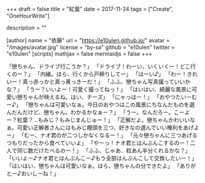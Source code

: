 +++
draft = false
title = "紅葉"
date =  2017-11-24
tags = ["Create", "OneHourWrite"]

description = ""

[author]
name = "依藤"
url = "https://e10ulen.github.io/"
avatar = "/images/avatar.jpg"
license = "by-sa"
github = "e10ulen"
twitter = "e10ulen"
[scripts]
mathjax = false
mermaidjs = false
+++

「戀ちゃん、ドライブ行こうか？」
「ドライブ！わーい、いくいくー！どこ行くのー？」
「内緒。ほら、行くから戸締りしてー」
「はーい♪」
「わー！きれいー！真っ赤っかと真っ黄っきーだ！」
「ふふ、戀ちゃん写真撮っていいかな？」
「うー？いいよー！可愛く撮ってねっ！」
「はいはい、綺麗な風景に可愛い戀ちゃんが映えるね。はい、チーズ」
「にゃっはー！」
「おやつたいーむー♪」
「戀ちゃんは可愛いなぁ。今日のおやつはこの風景にちなんだものを選んだんだけど、戀ちゃん。わかるかなぁー？」
「うー。なんだろー。こーよー？紅葉？…もみじ？もみじまんじゅー！」
「正解だよ。戀ちゃんかわいいなぁ。可愛い正解者さんにはもみじ饅頭を三つ、好きなの選んでいい権利をあげよー」
「むー、ナオ君のが二つしかなくなるー！」
「元々戀ちゃんに三つあげるつもりだったから食べていいよ」
「やーっ！ナオ君とはんぶんこするのー！二人で同じ数だけたべるのー！」
「ふふ、じゃあ、粒あん半分くれるかな？」
「いいよー♪ナオ君とはんぶんこー♪もう全部はんぶんこして交換したいー！」
「はいはい、戀ちゃんは可愛いなぁ。ほら、戀ちゃんの分できたよ」
「ありがとー♪おいしーね！」

